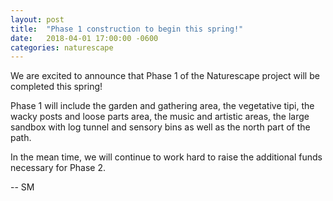 ```yaml
---
layout: post
title:  "Phase 1 construction to begin this spring!"
date:   2018-04-01 17:00:00 -0600
categories: naturescape
---
```


We are excited to announce that Phase 1 of the Naturescape project will be completed this spring!

Phase 1 will include the garden and gathering area, the vegetative tipi, the wacky posts and loose parts area, the music and artistic areas, the large sandbox with log tunnel and sensory bins as well as the north part of the path.

In the mean time, we will continue to work hard to raise the additional funds necessary for Phase 2.

 -- SM
